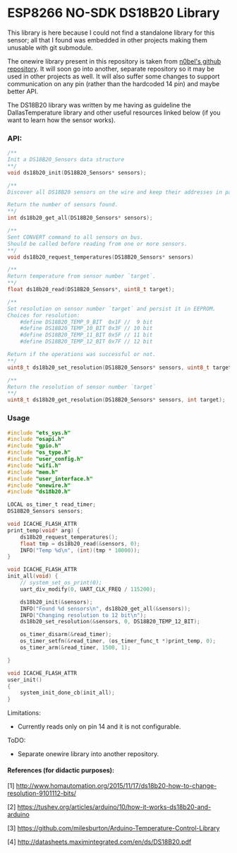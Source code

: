 # ESP8266 NO-SDK DS18B20 Library

This library is here because I could not find a standalone library for this sensor; all that I found was embedded in other projects making them unusable with git submodule.

The onewire library present in this repository is taken from [n0bel's github repository](https://github.com/n0bel/esp8266-UdpTemp). It will soon go into another, separate repository so it may be used in other projects as well. 
It will also suffer some changes to support communication on any pin (rather than the hardcoded 14 pin) and maybe better API.

The DS18B20 library was written by me having as guideline the DallasTemperature library and other useful resources linked below (if you want to learn how the sensor works).


### API:

```c
/**
Init a DS18B20_Sensors data structure
**/
void ds18b20_init(DS18B20_Sensors* sensors);

/**
Discover all DS18B20 sensors on the wire and keep their addresses in passed structure.

Return the number of sensors found.
**/
int ds18b20_get_all(DS18B20_Sensors* sensors);

/**
Sent CONVERT command to all sensors on bus.
Should be called before reading from one or more sensors.
**/
void ds18b20_request_temperatures(DS18B20_Sensors* sensors)

/**
Return temperature from sensor number `target`.
**/
float ds18b20_read(DS18B20_Sensors*, uint8_t target);

/**
Set resolution on sensor number `target` and persist it in EEPROM.
Choices for resolution:
    #define DS18B20_TEMP_9_BIT  0x1F //  9 bit
    #define DS18B20_TEMP_10_BIT 0x3F // 10 bit
    #define DS18B20_TEMP_11_BIT 0x5F // 11 bit
    #define DS18B20_TEMP_12_BIT 0x7F // 12 bit

Return if the operations was successful or not.
**/
uint8_t ds18b20_set_resolution(DS18B20_Sensors* sensors, uint8_t target, uint8_t resolution);

/**
Return the resolution of sensor number `target`
**/
uint8_t ds18b20_get_resolution(DS18B20_Sensors* sensors, int target);
```


### Usage

```c
#include "ets_sys.h"
#include "osapi.h"
#include "gpio.h"
#include "os_type.h"
#include "user_config.h"
#include "wifi.h"
#include "mem.h"
#include "user_interface.h"
#include "onewire.h"
#include "ds18b20.h"

LOCAL os_timer_t read_timer;
DS18B20_Sensors sensors;

void ICACHE_FLASH_ATTR
print_temp(void* arg) {
    ds18b20_request_temperatures();
    float tmp = ds18b20_read(&sensors, 0);
    INFO("Temp %d\n", (int)(tmp * 10000));
}

void ICACHE_FLASH_ATTR
init_all(void) {
    // system_set_os_print(0);
    uart_div_modify(0, UART_CLK_FREQ / 115200);

    ds18b20_init(&sensors);
    INFO("Found %d sensors\n", ds18b20_get_all(&sensors));
    INFO("Changing resolution to 12 bit\n");
    ds18b20_set_resolution(&sensors, 0, DS18B20_TEMP_12_BIT);

    os_timer_disarm(&read_timer);
    os_timer_setfn(&read_timer, (os_timer_func_t *)print_temp, 0);
    os_timer_arm(&read_timer, 1500, 1);

}

void ICACHE_FLASH_ATTR
user_init()
{
    system_init_done_cb(init_all);
}
```


Limitations:

- Currently reads only on pin 14 and it is not configurable.

ToDO:

- Separate onewire library into another repository.


#### References (for didactic purposes):

[1] http://www.homautomation.org/2015/11/17/ds18b20-how-to-change-resolution-9101112-bits/

[2] https://tushev.org/articles/arduino/10/how-it-works-ds18b20-and-arduino

[3] https://github.com/milesburton/Arduino-Temperature-Control-Library

[4] http://datasheets.maximintegrated.com/en/ds/DS18B20.pdf
